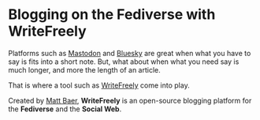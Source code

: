 # Blogging on the Fediverse with WriteFreely

Platforms such as [Mastodon](https://joinmastodon.org/) and [Bluesky](https://bsky.app/) are great when what you have to say is fits into a short note.
But, what about when what you need say is much longer, and more the length of an article.

That is where a tool such as [WriteFreely](https://writefreely.org/) come into play.

Created by [Matt Baer](https://writing.exchange/@matt), **WriteFreely** is an open-source blogging platform for the **Fediverse** and the **Social Web**.
